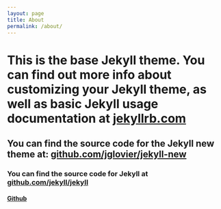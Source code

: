 ```yaml
---
layout: page
title: About
permalink: /about/
---
```


# This is the base Jekyll theme. You can find out more info about customizing your Jekyll theme, as well as basic Jekyll usage documentation at [jekyllrb.com](http://jekyllrb.com/)

## You can find the source code for the Jekyll new theme at: [github.com/jglovier/jekyll-new](https://github.com/jglovier/jekyll-new)

### You can find the source code for Jekyll at [github.com/jekyll/jekyll](https://github.com/jekyll/jekyll)

#### [Github](https://www.github.com/iamprem)